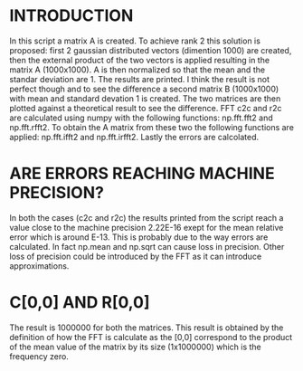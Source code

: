 # INTRODUCTION
In this script a matrix A  is created. To achieve rank 2 this solution  is proposed: first 2 gaussian distributed vectors (dimention 1000) are created, then the external product of the two vectors is applied
resulting in the matrix A (1000x1000). A is then normalized so that the mean and the standar deviation are 1. The results are printed. I think the result is not perfect though and to see the difference a second matrix B (1000x1000) with mean and standard devation 1 is created. The two matrices are then plotted against a theoretical result to see the difference. FFT c2c and r2c are calculated using numpy with the following 
functions: np.fft.fft2 and np.fft.rfft2.  To obtain the A matrix from these  two the following functions are applied: np.fft.ifft2 and np.fft.irfft2. Lastly the errors  are calcolated. 

# ARE ERRORS REACHING MACHINE PRECISION?
In both the cases (c2c and r2c) the results printed from the script reach a value close to the machine precision 2.22E-16 exept for the mean relative error which is around E-13. This is probably due to the way errors are calculated. In fact np.mean and np.sqrt can cause loss in precision. Other loss of precision could be introduced by the FFT as it can introduce approximations. 

# C[0,0] AND R[0,0]
The result is 1000000 for both the matrices. This result is obtained by the definition of how the FFT is calculate as the [0,0] correspond to the product of the mean value of the matrix by its size (1x1000000) which is the frequency zero. 
